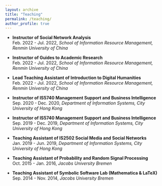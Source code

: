 ```yaml
---
layout: archive
title: "Teaching"
permalink: /teaching/
author_profile: true
---
```

* <b>Instructor of Social Network Analysis</b><br>
Feb. 2022 - Jul. 2022, *School of Information Resource Management, Renmin University of China*
 
* <b>Instructor of Guides to Academic Research</b><br>
Feb. 2022 - Jul. 2022, *School of Information Resource Management, Renmin University of China*

* <b>Lead Teaching Assistant of Introduction to Digital Humanities</b><br>
Feb. 2022 - Jul. 2022, *School of Information Resource Management, Renmin University of China*
    
* <b>Instructor of IS5740 Management Support and Business Intelligence</b><br>
Sep. 2020 - Dec. 2020, *Department of Information Systems, City University of Hong Kong*
   
* <b>Instructor of IS5740 Management Support and Business Intelligence</b><br>
Sep. 2019 - Dec. 2019, *Department of Information Systems, City University of Hong Kong*

* <b>Teaching Assistant of IS2502 Social Media and Social Networks</b><br>
Jan. 2019 - Jun. 2019, *Department of Information Systems, City University of Hong Kong*

* <b>Teaching Assistant of Probability and Random Signal Processing</b><br>
Oct. 2015 - Jan. 2016, *Jacobs University Bremen*

* <b>Teaching Assistant of Symbolic Software Lab (Mathematica & LaTeX)</b><br>
Sep. 2014 - Nov. 2014, *Jacobs University Bremen*

    
    

